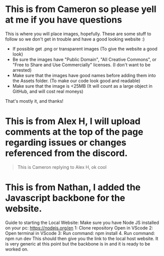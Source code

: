 # This is from Cameron so please yell at me if you have questions

This is where you will place images, hopefully. These are some stuff to follow so we don't get in trouble and have a good looking website :)

- If possible get .png or transparent images (To give the website a good look)
- Be sure the images have "Public Domain", "All Creative Commons", or "Free to Share and Use Commercially" licenses. (I don't want to be arrested)
- Make sure that the images have good names before adding them into the Assets folder. (To make our code look good and readable)
- Make sure that the image is <25MB (It will count as a large object in GitHub, and will cost real moneys)

That's mostly it, and thanks!

# This is from Alex H, I will upload comments at the top of the page regarding issues or changes referenced from the discord.

> This is Cameron replying to Alex H, ok cool

# This is from Nathan, I added the Javascript backbone for the website.

Guide to starting the Local Website:
Make sure you have Node JS installed on your pc: https://nodejs.org/en
1: Clone repository Open in VScode
2: Open terminal in VScode
3: Run command: npm install 4. Run command: npm run dev
This should then give you the link to the local host website. It is very generic at this point but the backbone is in and it is ready to be worked on.

